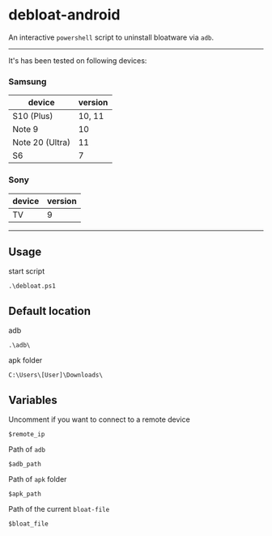 # debloat-android

An interactive `powershell` script to uninstall bloatware via `adb`.

---

It's has been tested on following devices:

### Samsung

device | version
----------|----------
S10 (Plus)      | 10, 11
Note 9          | 10
Note 20 (Ultra) | 11
S6              | 7

### Sony

device | version
----------|----------
TV      | 9

---


## Usage

start script
```
.\debloat.ps1
```

## Default location

adb
```
.\adb\
```

apk folder
```
C:\Users\[User]\Downloads\
```

## Variables

Uncomment if you want to connect to a remote device
```
$remote_ip
```

Path of `adb`
```
$adb_path
```

Path of `apk` folder
```
$apk_path
```

Path of the current `bloat-file`
```
$bloat_file
```